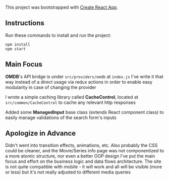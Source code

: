 This project was bootstrapped with [Create React App](https://github.com/facebookincubator/create-react-app).

## Instructions
Run these commands to install and run the project:
```
npm install
npm start
```


## Main Focus
__OMDB__'s API bridge is under `src/providers/omdb` at `index.js`
I've write it that way instead of a direct usage via redux actions in order to enable easy modularity in case of changing the provider

I wrote a simple caching library called __CacheControl__, located at `src/common/CacheControl` to cache any relevant http responses

Added some __ManagedInput__ base class (extends React component class) to easily manage validations of the search form's inputs


## Apologize in Advance
Didn't went into transition effects, animations, etc. Also probably the CSS could be cleaner, and the Movie/Series info page was not componentized to a more atomic structure, nor even a better OOP design
I've put the main focus and effort on the business logic and data flows architecture.
The site is not quite compatible with mobile - it will work and all will be visible (more or less) but it's not really adjusted to different media queries

